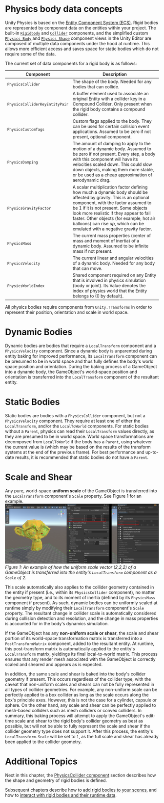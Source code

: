 # Physics body data concepts

Unity Physics is based on the [Entity Component System (ECS)](https://docs.unity3d.com/Packages/com.squalive.entities@latest). Rigid bodies are represented by component data on the entities within your project. The built-in [`Rigidbody`](xref:Unity.Physics.RigidBody) and [`Collider`](xref:Unity.Physics.Collider) components, and the simplified custom [`Physics Body`](custom-bodies.md) and [`Physics Shape`](custom-shapes.md) component views in the Unity Editor are composed of multiple data components under the hood at runtime. This allows more efficient access and saves space for static bodies which do not require some of the data.

The current set of data components for a rigid body is as follows:

| Component                      | Description                                                                                                                                                                                                                                                                                      |
|--------------------------------|--------------------------------------------------------------------------------------------------------------------------------------------------------------------------------------------------------------------------------------------------------------------------------------------------|
| `PhysicsCollider`              | The shape of the body. Needed for any bodies that can collide.                                                                                                                                                                                                                                   |
| `PhysicsColliderKeyEntityPair` | A buffer element used to associate an original Entity with a collider key in a Compound Collider. Only present when the rigid body contains a compound collider.                                                                                                                                 |
| `PhysicsCustomTags`            | Custom flags applied to the body. They can be used for certain collision event applications. Assumed to be zero if not present, optional component.                                                                                                                                              |
| `PhysicsDamping`               | The amount of damping to apply to the motion of a dynamic body. Assumed to be zero if not present.  Every step, a body with this component will have its velocities scaled down. This could slow down objects, making them more stable, or be used as a cheap approximation of aerodynamic drag. |
| `PhysicsGravityFactor`         | A scalar multiplication factor defining how much a dynamic body should be affected by gravity. This is an optional component, with the factor assumed to be 1 if it is not present. Some objects look more realistic if they appear to fall faster. Other objects (for example, hot air balloons) can rise _up_, which can be emulated with a negative gravity factor. |
| `PhysicsMass`                  | The current mass properties (center of mass and moment of inertia) of a dynamic body. Assumed to be infinite mass if not present.                                                                                                                                                                |
| `PhysicsVelocity`              | The current linear and angular velocities of a dynamic body. Needed for any body that can move.                                                                                                                                                                                                  |
| `PhysicsWorldIndex`            | Shared component required on any Entity that is involved in physics simulation (body or joint). Its Value denotes the index of physics world that the Entity belongs to (0 by default).                                                                                                          |

All physics bodies require components from `Unity.Transforms` in order to represent their position, orientation and scale in world space.

# Dynamic Bodies

Dynamic bodies are bodies that require a `LocalTransform` component and a `PhysicsVelocity` component. Since a dynamic body is unparented during entity baking for improved performance, its `LocalTransform` component can be presumed to be in world space and thus fully defines the body's world space position and orientation. 
During the baking process of a GameObject into a dynamic body, the GameObject's world-space position and orientation is transferred into the `LocalTransform` component of the resultant entity.

# Static Bodies

Static bodies are bodies with a `PhysicsCollider` component, but not a `PhysicsVelocity` component. They require at least one of either the `LocalTransform`, and/or the `LocalToWorld` components. For static bodies without a `Parent`, physics can read their `LocalTransform` values directly, as they are presumed to be in world space.
World space transformations are decomposed from `LocalToWorld` if the body has a `Parent`, using whatever the current value is (which may be based on the results of the transform systems at the end of the previous frame). For best performance and up-to-date results, it is recommended that static bodies do not have a `Parent`.

# Scale and Shear

Any pure, world-space **uniform scale** of the GameObject is transferred into the `LocalTransform` component's `Scale` property. See Figure 1 for an example.
![Uniform Scale Example](images/uniform-scale-inspector.png)<br/>_Figure 1: An example of how the uniform scale vector (2,2,2) of a GameObject is transferred into the entity's `LocalTransform` component as a `Scale` of 2._

This scale automatically also applies to the collider geometry contained in the entity if present (i.e., within its `PhysicsCollider` component), no matter the geometry type, and to its moment of inertia (defined by its `PhysicsMass` component if present).
As such, dynamic bodies can be uniformly scaled at runtime simply by modifying their `LocalTransform` component's `Scale` property. The resultant change in collider scale is automatically considered during collision detection and resolution, and the change in
mass properties is accounted for in the body's dynamics simulation.

If the GameObject has any **non-uniform scale or shear**, the scale and shear portion of its world-space transformation matrix is transferred into a `PostTransformMatrix` component, added to the resultant entity.
At runtime, this post-transform matrix is automatically applied to the entity's `LocalTransform` matrix, yieldings its final local-to-world matrix. This process ensures that any render mesh associated with the GameObject is correctly scaled and sheared and appears as is expected.

In addition, the same scale and shear is baked into the body's collider geometry if present. This occurs regardless of the collider type, with the caveat that non-uniform scales and shears can not be fully represented in all types of collider geometries. For example, any non-uniform scale can be perfectly applied to a box collider
as long as the scale occurs along the box's principle axes. However, this is not the case for a cylinder, capsule or sphere. On the other hand, any scale and shear can be perfectly applied to mesh-based colliders such as mesh colliders or convex colliders.
In summary, this baking process will attempt to apply the GameObject's edit-time scale and shear to the rigid body's collider geometry as best as possible, but will not be able to fully represent the scale and shear if the collider geometry type does not support it.
After this process, the entity's `LocalTransform.Scale` will be set to `1`, as the full scale and shear has already been applied to the collider geometry.

# Additional Topics

Next in this chapter, the [PhysicsCollider component](physics-collider-components.md) section describes how the shape and geometry of rigid bodies is defined. 

Subsequent chapters describe how to [add rigid bodies to your scenes](authoring.md), and how to [interact with rigid bodies and their runtime data](interacting-with-bodies.md).
